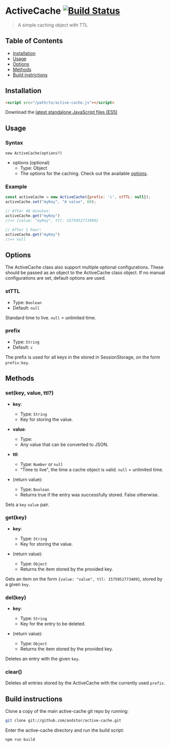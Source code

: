 # ActiveCache [![Build Status](https://travis-ci.org/andstor/active-cache.svg?branch=master)](https://travis-ci.org/andstor/active-cache)
> A simple caching object with TTL

## Table of Contents
  * [Installation](#installation)
  * [Usage](#usage)
  * [Options](#options)
  * [Methods](#methods)
  * [Build instrictions](#build-instructions)

## Installation

```html
<script src="/path/to/active-cache.js"></script>
```

Download the [latest standalone JavaScript files (ES5)](https://github.com/andstor/active-cache/releases/latest)


## Usage

### Syntax
```
new ActiveCache(options?)
```
* options (optional)
  * Type: Object
  * The options for the caching. Check out the available [options](#options).


### Example
```js
const activeCache = new ActiveCache({prefix: 'c', stTTL: null});
activeCache.set("myKey", "A value", 60);

// After 40 minutes:
activeCache.get("myKey")
//=> {value: "myKey", ttl: 1575952773409}

// After 1 hour:
activeCache.get("myKey")
//=> null
```

## Options
The ActiveCache class also support multiple optional configurations. These should be passed as an object to the ActiveCache class object. If no manual configurations are set, default options are used.

### stTTL
- Type: `Boolean`
- Default: `null`

Standard time to live. `null` = unlimited time.

### prefix
- Type: `String`
- Default: `c`

The prefix is used for all keys in the stored in SessionStorage, on the form `prefix:key`.

## Methods

### set(key, value, ttl?)
- **key**:
  - Type: `String`
  - Key for storing the value.

- **value**:
  - Type: ` `
  - Any value that can be converted to JSON.

- **ttl**:
  - Type: `Number` or `null`
  - "Time to live", the time a cache object is valid. `null` = unlimited time.

- (return value):
  - Type: `Boolean`
  - Returns true if the entry was successfully stored. False otherwise.

Sets a `key` `value` pair.

### get(key)
- **key**:
  - Type: `String`
  - Key for storing the value.

- (return value):
  - Type: `Object`
  - Returns the item stored by the provided key. 

Gets an item on the form `{value: "value", ttl: 1575952773409}`, stored by a given `key`.

### del(key)
- **key**:
  - Type: `String`
  - Key for the entry to be deleted.

- (return value):
  - Type: `Object`
  - Returns the item stored by the provided key. 

Deletes an entry with the given `key`.

### clear()
Deletes all entries stored by the ActiveCache with the currently used `prefix`.


## Build instructions

Clone a copy of the main active-cache git repo by running:

```bash
git clone git://github.com/andstor/active-cache.git
```

Enter the active-cache directory and run the build script:
```bash
npm run build
```
